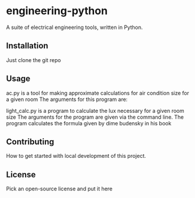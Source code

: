 # engineering-python
A suite of electrical engineering tools, written in Python.

## Installation
Just clone the git repo

## Usage
ac.py is a tool for making approximate calculations for air condition size
for a given room
The arguments for this program are:

light_calc.py is a program to calculate the lux necessary for a given room size
The arguments for the program are given via the command line.
The program calculates the formula given by dime budensky in his book

## Contributing
How to get started with local development of this project.

## License
Pick an open-source license and put it here
  
